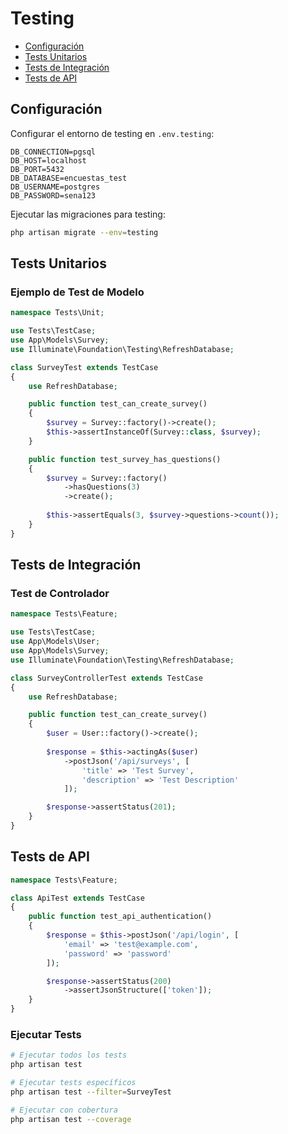 # Testing

- [Configuración](#setup)
- [Tests Unitarios](#unit-tests)
- [Tests de Integración](#integration-tests)
- [Tests de API](#api-tests)

<a name="setup"></a>
## Configuración

Configurar el entorno de testing en `.env.testing`:

```env
DB_CONNECTION=pgsql
DB_HOST=localhost
DB_PORT=5432
DB_DATABASE=encuestas_test
DB_USERNAME=postgres
DB_PASSWORD=sena123
```

Ejecutar las migraciones para testing:

```bash
php artisan migrate --env=testing
```

<a name="unit-tests"></a>
## Tests Unitarios

### Ejemplo de Test de Modelo

```php
namespace Tests\Unit;

use Tests\TestCase;
use App\Models\Survey;
use Illuminate\Foundation\Testing\RefreshDatabase;

class SurveyTest extends TestCase
{
    use RefreshDatabase;

    public function test_can_create_survey()
    {
        $survey = Survey::factory()->create();
        $this->assertInstanceOf(Survey::class, $survey);
    }

    public function test_survey_has_questions()
    {
        $survey = Survey::factory()
            ->hasQuestions(3)
            ->create();
            
        $this->assertEquals(3, $survey->questions->count());
    }
}
```

<a name="integration-tests"></a>
## Tests de Integración

### Test de Controlador

```php
namespace Tests\Feature;

use Tests\TestCase;
use App\Models\User;
use App\Models\Survey;
use Illuminate\Foundation\Testing\RefreshDatabase;

class SurveyControllerTest extends TestCase
{
    use RefreshDatabase;

    public function test_can_create_survey()
    {
        $user = User::factory()->create();
        
        $response = $this->actingAs($user)
            ->postJson('/api/surveys', [
                'title' => 'Test Survey',
                'description' => 'Test Description'
            ]);

        $response->assertStatus(201);
    }
}
```

<a name="api-tests"></a>
## Tests de API

```php
namespace Tests\Feature;

class ApiTest extends TestCase
{
    public function test_api_authentication()
    {
        $response = $this->postJson('/api/login', [
            'email' => 'test@example.com',
            'password' => 'password'
        ]);

        $response->assertStatus(200)
            ->assertJsonStructure(['token']);
    }
}
```

### Ejecutar Tests

```bash
# Ejecutar todos los tests
php artisan test

# Ejecutar tests específicos
php artisan test --filter=SurveyTest

# Ejecutar con cobertura
php artisan test --coverage
```